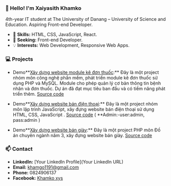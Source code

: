 ### 👋 Hello! I'm Xaiyasith Khamko

4th-year IT student at The University of Danang – University of Science and Education. Aspiring Front-end Developer.

- 🌱 **Skills:** HTML, CSS, JavaScript, React.
- 💼 **Seeking:** Front-end Developer.
- 💡 **Interests:** Web Development, Responsive Web Apps.

### 💻 Projects
- Demo**[Xây dựng website module kê đơn thuốc]( https://modulekedonthuoc.000webhostapp.com/):** Đây là một project nhóm môn công nghệ phần mềm, phát triển module kê đơn thuốc sử dụng PHP và MySQL. Module cho phép quản lý cơ bản thông tin bệnh nhân và đơn thuốc. Dự án đã đạt mục tiêu ban đầu và có tiềm năng phát triển thêm. [Source code](https://github.com/Khamko177/CNPM_Nhom5)


- Demo**[Xây dựng website bán điện thoại]( https://danangshop.netlify.app/):** Đây là một project nhóm môn lập trình JavaScript, xây đựng website bán điện thoại sử dụng HTML, CSS, JavaScript . [Source code](https://github.com/Khamko177/FinalJS_group) ( **Admin:-user:admin, pass:admin )


- Demo**[Xây dựng website bán giày](https://khamkoportfolio.000webhostapp.com/):** Đây là một project PHP môn Đồ án chuyên ngành năm 3, xây đựng website bán giày. [Source code](https://github.com/Khamko177/Laoshoes)


### 📫 Contact
- **LinkedIn:** [Your LinkedIn Profile](Your LinkedIn URL)
- **Email:** [khamgo1191@gmail.com](mailto:khamgo1191@gmail.com)
- **Phone:** 0824906137
- **Facebook:** [Khamko xys](https://www.facebook.com/khamkoxys)
